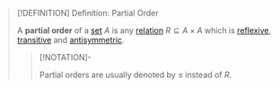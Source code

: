 >[!DEFINITION] Definition: Partial Order
>
>A **partial order** of a [set](../../Set.md) $A$ is any [relation](../../Relations/Relation.md) $R \subseteq A \times A$ which is [reflexive](../../Relations/Reflexivity.md), [transitive](../../Relations/Transitivity.md) and [antisymmetric](../../Relations/Symmetry.md).
>
>>[!NOTATION]-
>>
>>Partial orders are usually denoted by $\le$ instead of $R$.
>>
>